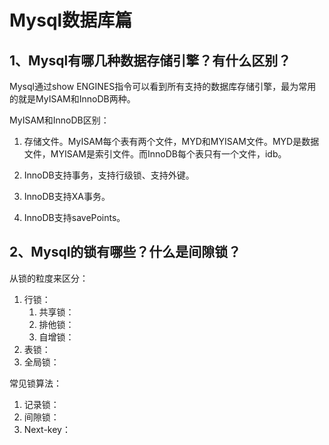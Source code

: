 # Mysql数据库篇



## 1、Mysql有哪几种数据存储引擎？有什么区别？

Mysql通过show ENGINES指令可以看到所有支持的数据库存储引擎，最为常用的就是MyISAM和InnoDB两种。

MyISAM和InnoDB区别：

1. 存储文件。MyISAM每个表有两个文件，MYD和MYISAM文件。MYD是数据文件，MYISAM是索引文件。而InnoDB每个表只有一个文件，idb。

2. InnoDB支持事务，支持行级锁、支持外键。

3. InnoDB支持XA事务。

4. InnoDB支持savePoints。

   

## 2、Mysql的锁有哪些？什么是间隙锁？

从锁的粒度来区分：

1. 行锁：
   1. 共享锁：
   2. 排他锁：
   3. 自增锁：
2. 表锁：
3. 全局锁：

常见锁算法：

1. 记录锁：
2. 间隙锁：
3. Next-key：




